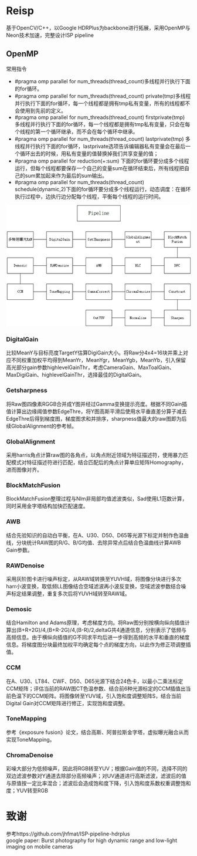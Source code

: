 # Reisp
基于OpenCV/C++，以Google HDRPlus为backbone进行拓展，采用OpenMP与Neon技术加速，完整设计ISP pipeline

## OpenMP 
常用指令
* #pragma omp parallel for num_threads(thread_count)多线程并行执行下面的for循环。
* #pragma omp parallel for num_threads(thread_count) private(tmp)多线程并行执行下面的for循环，每一个线程都是拥有tmp私有变量，所有的线程都不会使用到先前的定义。
* #pragma omp parallel for num_threads(thread_count) firstprivate(tmp) 多线程并行执行下面的for循环，每一个线程都是拥有tmp私有变量，只会在每个线程的第一个循环继承，而不会在每个循环中继承。
* #pragma omp parallel for num_threads(thread_count) lastprivate(tmp) 多线程并行执行下面的for循环，lastprivate选项告诉编辑器私有变量会在最后一个循环出去的时候，用私有变量的值替换掉我们共享变量的值；
* #pragma omp parallel for reduction(+:sum) 下面的for循环要分成多个线程运行，但每个线程都要保存一个自己的变量sum在循环结束后，所有线程把自己的sum累加起来作为最后的sum输出。
* #pragma omp parallel for num_threads(thread_count) schedule(dynamic,2)下面的for循环要分成多个线程运行，动态调度：在循环执行过程中，边执行边分配每个线程，平衡每个线程的运行时间。

![pipeline](https://github.com/laiyiya/reisp/blob/main/Pic/isp%20pipeline.jpg)

### DigitalGain 
比较MeanY与目标亮度TargetY估算DigiGain大小。将Raw分4x4=16块并乘上对应不同权重加权平均得到MeanYr，MeanYgr，MeanYgb，MeanYb，引入保留高光部分gain参数highlevelGainThr，考虑CameraGain、MaxToalGain、MaxDigiGain、highlevelGainThr，选择最佳的DigitalGain。
### Getsharpness 
将Raw图四像素RGGB合并成Y图并经过Gamma变换提示亮度。根据不同Gain插值计算出边缘阈值参数EdgeThre，将Y图高斯平滑后使用水平垂直差分算子减去EdgeThre后得到梯度图，梯度图求和并排序，sharpness值最大的raw图即为后续GlobalAlignment的参考帧。
### GlobalAlignment
采用harris角点计算raw图的各角点，以角点附近领域为特征描述符，使用暴力匹配模式对特征描述符进行匹配，结合匹配后的角点计算单应矩阵Homography，进而图像对齐。
### BlockMatchFusion
BlockMatchFusion整理过程与Nlm非局部均值滤波类似，Sad使用L1范数计算，同时采用金字塔结构加快匹配速度。
### AWB
结合先验知识的自动白平衡，在A、U30、D50、D65等光源下标定并制作色温曲线，分块统计RAW图的R/G、B/G均值、去除异常点后结合色温曲线计算AWB Gain参数。
### RAWDenoise
采用灰阶图卡进行噪声标定，从RAW域转换至YUVH域，将图像分块进行多次harr小波变换，取低频LL图像结合空域滤波再小波反变换，空域滤波参数结合噪声标定结果调整，重复多次后将YUVH域转至RAW域。
### Demosic
结合Hamilton and Adams原理，考虑梯度方向。将Raw图分别按横向纵向插值计算出(B+R+2G)/4,(B+R-2G)/4,(B-R)/2,deltaG共4通道信息，分别表示了低频与高频信息。由于横纵向插值的G不同求平均后进一步得到高频的水平和垂直的梯度信息。将梯度图分块最终加权平均确定每个点的梯度方向，以此作为修正项调整插值。

### CCM 
在A、U30、LT84、CWF、D50、D65光源下结合24色卡，以最小二乘法标定CCM矩阵；评估当前的RAW图CT色温参数、结合前6种光源标定的CCM插值出当前色温下的CCM矩阵。将图像转至YUV域，引入饱和度调整矩阵S，结合当前Digital Gain对CCM矩阵进行修正，实现饱和度调整。
### ToneMapping
参考《exposure fusion》论文，结合高斯、阿普拉斯金字塔，虚拟曝光融合从而实现ToneMapping。

### ChromaDenoise 
彩噪大部分为低频噪声，因此将RGB转至YUV；根据Gain值的不同，选择不同的双边滤波参数对Y通道去除部分高频噪声；对UV通道进行高斯滤波，滤波后的值与原值按一定比率混合；滤波后会造成饱和度下降，引入饱和度系数权重调整饱和度；YUV转至RGB


# 致谢
参考https://github.com/jhfmat/ISP-pipeline-hdrplus  
google paper: Burst photography for high dynamic range and low-light imaging on mobile cameras
